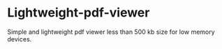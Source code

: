 # Lightweight-pdf-viewer
Simple and lightweight pdf viewer less than 500 kb size for low memory devices.
